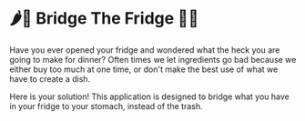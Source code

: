 # 🌶🌽 Bridge The Fridge 🥦🥕

Have you ever opened your fridge and wondered what the heck you are going to make for dinner? Often times we let ingredients go bad because we either buy too much at one time, or don't make the best use of what we have to create a dish. 

Here is your solution! This application is designed to bridge what you have in your fridge to your stomach, instead of the trash.
